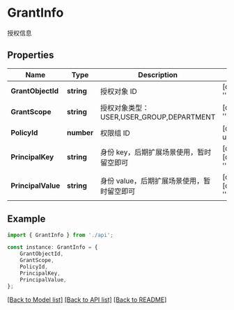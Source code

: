 # GrantInfo

授权信息

## Properties

Name | Type | Description | Notes
------------ | ------------- | ------------- | -------------
**GrantObjectId** | **string** | 授权对象 ID | [default to '']
**GrantScope** | **string** | 授权对象类型：USER,USER_GROUP,DEPARTMENT | [default to '']
**PolicyId** | **number** | 权限组 ID | [default to undefined]
**PrincipalKey** | **string** | 身份 key，后期扩展场景使用，暂时留空即可 | [optional] [default to '']
**PrincipalValue** | **string** | 身份 value，后期扩展场景使用，暂时留空即可 | [optional] [default to '']

## Example

```typescript
import { GrantInfo } from './api';

const instance: GrantInfo = {
    GrantObjectId,
    GrantScope,
    PolicyId,
    PrincipalKey,
    PrincipalValue,
};
```

[[Back to Model list]](../README.md#documentation-for-models) [[Back to API list]](../README.md#documentation-for-api-endpoints) [[Back to README]](../README.md)
